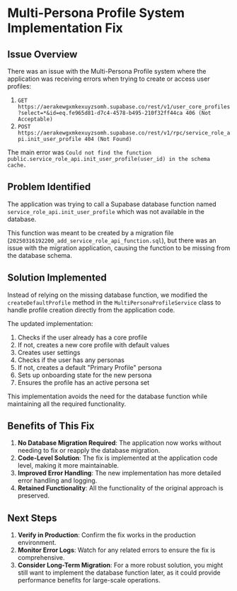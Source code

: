 # Multi-Persona Profile System Implementation Fix

## Issue Overview

There was an issue with the Multi-Persona Profile system where the application was receiving errors when trying to create or access user profiles:

1. `GET https://aerakewgxmkexuyzsomh.supabase.co/rest/v1/user_core_profiles?select=*&id=eq.fe965d81-d7c4-4578-b495-210f32ff44ca 406 (Not Acceptable)`
2. `POST https://aerakewgxmkexuyzsomh.supabase.co/rest/v1/rpc/service_role_api.init_user_profile 404 (Not Found)`

The main error was `Could not find the function public.service_role_api.init_user_profile(user_id) in the schema cache.`

## Problem Identified

The application was trying to call a Supabase database function named `service_role_api.init_user_profile` which was not available in the database. 

This function was meant to be created by a migration file (`20250316192200_add_service_role_api_function.sql`), but there was an issue with the migration application, causing the function to be missing from the database schema.

## Solution Implemented

Instead of relying on the missing database function, we modified the `createDefaultProfile` method in the `MultiPersonaProfileService` class to handle profile creation directly from the application code.

The updated implementation:

1. Checks if the user already has a core profile
2. If not, creates a new core profile with default values
3. Creates user settings
4. Checks if the user has any personas
5. If not, creates a default "Primary Profile" persona
6. Sets up onboarding state for the new persona
7. Ensures the profile has an active persona set

This implementation avoids the need for the database function while maintaining all the required functionality.

## Benefits of This Fix

1. **No Database Migration Required**: The application now works without needing to fix or reapply the database migration.
2. **Code-Level Solution**: The fix is implemented at the application code level, making it more maintainable.
3. **Improved Error Handling**: The new implementation has more detailed error handling and logging.
4. **Retained Functionality**: All the functionality of the original approach is preserved.

## Next Steps

1. **Verify in Production**: Confirm the fix works in the production environment.
2. **Monitor Error Logs**: Watch for any related errors to ensure the fix is comprehensive.
3. **Consider Long-Term Migration**: For a more robust solution, you might still want to implement the database function later, as it could provide performance benefits for large-scale operations.
